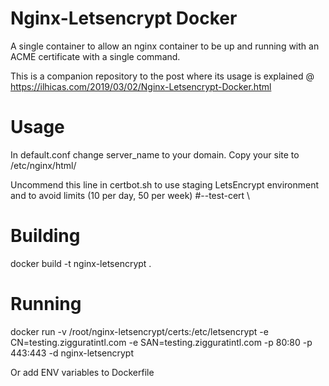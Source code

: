 # Nginx-Letsencrypt Docker

A single container to allow an nginx container to be up and running with an ACME certificate with a single command.

This is a companion repository to the post where its usage is explained @ https://ilhicas.com/2019/03/02/Nginx-Letsencrypt-Docker.html

# Usage

In default.conf change server_name to your domain. Copy your site to /etc/nginx/html/

Uncommend this line in certbot.sh to use staging LetsEncrypt environment and to avoid limits (10 per day, 50 per week)
		#--test-cert \

# Building
docker build -t nginx-letsencrypt .

# Running
docker run -v /root/nginx-letsencrypt/certs:/etc/letsencrypt -e CN=testing.zigguratintl.com -e SAN=testing.zigguratintl.com -p 80:80 -p 443:443 -d nginx-letsencrypt

Or add ENV variables to Dockerfile
